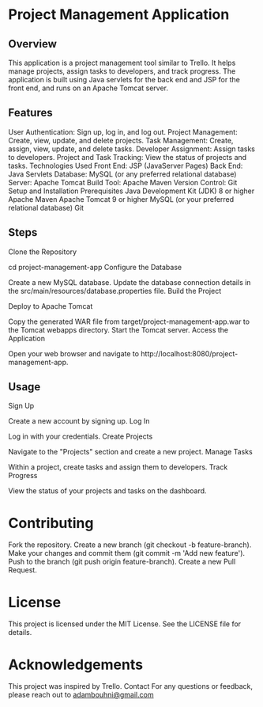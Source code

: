 # Project Management Application
## Overview
This application is a project management tool similar to Trello. It helps manage projects, assign tasks to developers, and track progress. The application is built using Java servlets for the back end and JSP for the front end, and runs on an Apache Tomcat server.

## Features
User Authentication: Sign up, log in, and log out.
Project Management: Create, view, update, and delete projects.
Task Management: Create, assign, view, update, and delete tasks.
Developer Assignment: Assign tasks to developers.
Project and Task Tracking: View the status of projects and tasks.
Technologies Used
Front End: JSP (JavaServer Pages)
Back End: Java Servlets
Database: MySQL (or any preferred relational database)
Server: Apache Tomcat
Build Tool: Apache Maven
Version Control: Git
Setup and Installation
Prerequisites
Java Development Kit (JDK) 8 or higher
Apache Maven
Apache Tomcat 9 or higher
MySQL (or your preferred relational database)
Git
## Steps
Clone the Repository

cd project-management-app
Configure the Database

Create a new MySQL database.
Update the database connection details in the src/main/resources/database.properties file.
Build the Project


Deploy to Apache Tomcat

Copy the generated WAR file from target/project-management-app.war to the Tomcat webapps directory.
Start the Tomcat server.
Access the Application

Open your web browser and navigate to http://localhost:8080/project-management-app.
## Usage
Sign Up

Create a new account by signing up.
Log In

Log in with your credentials.
Create Projects

Navigate to the "Projects" section and create a new project.
Manage Tasks

Within a project, create tasks and assign them to developers.
Track Progress

View the status of your projects and tasks on the dashboard.
# Contributing
Fork the repository.
Create a new branch (git checkout -b feature-branch).
Make your changes and commit them (git commit -m 'Add new feature').
Push to the branch (git push origin feature-branch).
Create a new Pull Request.
# License
This project is licensed under the MIT License. See the LICENSE file for details.

# Acknowledgements
This project was inspired by Trello.
Contact
For any questions or feedback, please reach out to adambouhni@gmail.com


